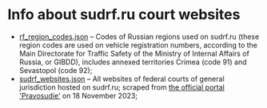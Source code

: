 # Info about sudrf.ru court websites

* [rf_region_codes.json](rf_region_codes.json) – Codes of Russian regions used on sudrf.ru (these region codes are used on vehicle registration numbers, according to the Main Directorate for Traffic Safety of the Ministry of Internal Affairs of Russia, or GIBDD), includes annexed territories Crimea (code 91) and Sevastopol (code 92);
* [sudrf_websites.json](sudrf_websites.json) – All websites of federal courts of general jurisdiction hosted on sudrf.ru; scraped from [the official portal 'Pravosudie'](https://sudrf.ru/index.php?id=300) on 18 November 2023;
